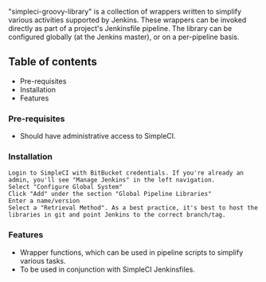 
"simpleci-groovy-library" is a collection of wrappers written to simplify various activities supported by Jenkins. These wrappers can be invoked directly as part of a project's Jenkinsfile pipeline. The library can be configured globally (at the Jenkins master), or on a per-pipeline basis.

## Table of contents
* Pre-requisites
* Installation
* Features

### Pre-requisites
  - Should have administrative access to SimpleCI.

### Installation

```
Login to SimpleCI with BitBucket credentials. If you're already an admin, you'll see "Manage Jenkins" in the left navigation.
Select "Configure Global System"
Click "Add" under the section "Global Pipeline Libraries"
Enter a name/version
Select a "Retrieval Method". As a best practice, it's best to host the libraries in git and point Jenkins to the correct branch/tag.
```

### Features

- Wrapper functions, which can be used in pipeline scripts to simplify various tasks.
- To be used in conjunction with SimpleCI Jenkinsfiles.